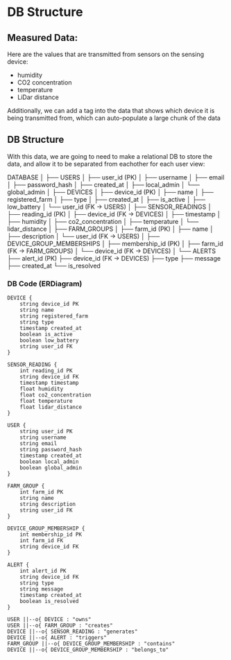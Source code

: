 # DB Structure

## Measured Data:

Here are the values that are transmitted from sensors on the sensing device:

* humidity
* CO2 concentration
* temperature
* LiDar distance

Additionally, we can add a tag into the data that shows which device it is being transmitted from, which can auto-populate a large chunk of the data

## DB Structure

With this data, we are going to need to make a relational DB to store the data, and allow it to be separated from eachother for each user view:

DATABASE
│
├── USERS
│   ├── user_id (PK)
│   ├── username
│   ├── email
│   ├── password_hash
│   ├── created_at
│   ├── local_admin
│   └── global_admin
│
├── DEVICES
│   ├── device_id (PK)
│   ├── name
│   ├── registered_farm
│   ├── type
│   ├── created_at
│   ├── is_active
│   ├── low_battery
│   └── user_id (FK → USERS)
│
├── SENSOR_READINGS
│   ├── reading_id (PK)
│   ├── device_id (FK → DEVICES)
│   ├── timestamp
│   ├── humidity
│   ├── co2_concentration
│   ├── temperature
│   └── lidar_distance
│
├── FARM_GROUPS
│   ├── farm_id (PK)
│   ├── name
│   ├── description
│   └── user_id (FK → USERS)
│
├── DEVICE_GROUP_MEMBERSHIPS
│   ├── membership_id (PK)
│   ├── farm_id (FK → FARM_GROUPS)
│   └── device_id (FK → DEVICES)
│
└── ALERTS
    ├── alert_id (PK)
    ├── device_id (FK → DEVICES)
    ├── type
    ├── message
    ├── created_at
    └── is_resolved



### DB Code (ERDiagram)

```
DEVICE {
    string device_id PK
    string name
    string registered_farm
    string type
    timestamp created_at
    boolean is_active
    boolean low_battery
    string user_id FK
}

SENSOR_READING {
    int reading_id PK
    string device_id FK
    timestamp timestamp
    float humidity
    float co2_concentration
    float temperature
    float lidar_distance
}

USER {
    string user_id PK
    string username
    string email
    string password_hash
    timestamp created_at
    boolean local_admin
    boolean global_admin
}

FARM_GROUP {
    int farm_id PK
    string name
    string description
    string user_id FK
}

DEVICE_GROUP_MEMBERSHIP {
    int membership_id PK
    int farm_id FK
    string device_id FK
}

ALERT {
    int alert_id PK
    string device_id FK
    string type
    string message
    timestamp created_at
    boolean is_resolved
}

USER ||--o{ DEVICE : "owns"
USER ||--o{ FARM_GROUP : "creates"
DEVICE ||--o{ SENSOR_READING : "generates"
DEVICE ||--o{ ALERT : "triggers"
FARM_GROUP ||--o{ DEVICE_GROUP_MEMBERSHIP : "contains"
DEVICE ||--o{ DEVICE_GROUP_MEMBERSHIP : "belongs_to"
```